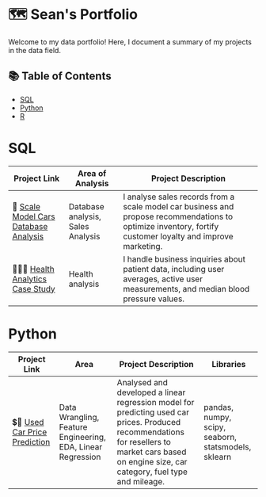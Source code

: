 # 🗺 Sean's Portfolio

Welcome to my data portfolio! Here, I document a summary of my projects in the data field. 

## 📚 Table of Contents
- [SQL](#sql)
- [Python](#python)
- [R](#R)


# SQL

| Project Link | Area of Analysis | Project Description | 
|---|---|---|
|🚗 [Scale Model Cars Database Analysis](https://github.com/seandhan/Scale-Model-Cars-Database-Analysis/blob/main/README.md)| Database analysis, Sales Analysis | I analyse sales records from a scale model car business and propose recommendations to optimize inventory, fortify customer loyalty and improve marketing. |
| 👩🏻‍⚕️ [Health Analytics Case Study](https://github.com/seandhan/Health-Analytics-Mini-Case-Study-SQL/blob/main/README.md) | Health analysis | I handle business inquiries about patient data, including user averages, active user measurements, and median blood pressure values. |  


# Python

| Project Link | Area | Project Description | Libraries |    
|---|---|---|---|
| 💲🔮 [Used Car Price Prediction](https://github.com/seandhan/Used-Car-Price-Prediction/blob/main/README.md) | Data Wrangling, Feature Engineering, EDA, Linear Regression | Analysed and developed a linear regression model for predicting used car prices. Produced recommendations for resellers to market cars based on engine size, car category, fuel type and mileage. |  pandas, numpy, scipy, seaborn, statsmodels, sklearn |
